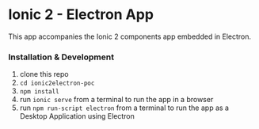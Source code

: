 # Ionic 2 - Electron App

This app accompanies the Ionic 2 components app embedded in Electron.

### Installation & Development

1. clone this repo
2. `cd ionic2electron-poc`
3. `npm install`
4. run `ionic serve` from a terminal to run the app in a browser
5. run `npm run-script electron` from a terminal to run the app as a Desktop Application using Electron
